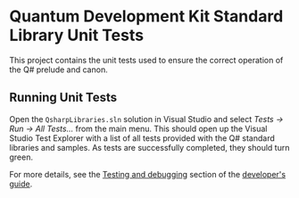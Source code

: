 # Quantum Development Kit Standard Library Unit Tests

This project contains the unit tests used to ensure the correct operation of the Q# prelude and canon.

## Running Unit Tests

Open the `QsharpLibraries.sln` solution in Visual Studio and select *Tests → Run → All Tests...* from the main menu.
This should open up the Visual Studio Test Explorer with a list of all tests provided with the Q# standard libraries and samples.
As tests are successfully completed, they should turn green.

For more details, see the [Testing and debugging](https://docs.microsoft.com/azure/quantum/user-guide/testing-debugging) section of the [developer's guide](https://docs.microsoft.com/azure/quantum).
